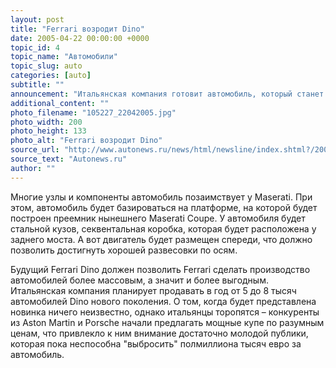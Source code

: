 ```yaml
---
layout: post
title: "Ferrari возродит Dino"
date: 2005-04-22 00:00:00 +0000
topic_id: 4
topic_name: "Автомобили"
topic_slug: auto
categories: [auto]
subtitle: ""
announcement: "Итальянская компания готовит автомобиль, который станет конкурентом Aston Martin и будет стоить около 150 тыс. долларов. Этот проект носит название \"California\", однако Ferrari, скорее всего, возродит легендарное имя Dino (так Энцо Феррари назвал одну из своих моделей в честь умершего сына). Под капотом у автомобиля будет скрываться 4,2-литровый двигатель V8 мощностью 400 л.с. Естественно, новый Dino будет заднеприводным."
additional_content: ""
photo_filename: "105227_22042005.jpg"
photo_width: 200
photo_height: 133
photo_alt: "Ferrari возродит Dino"
source_url: "http://www.autonews.ru/news/html/newsline/index.shtml?/2005/04/19/61553"
source_text: "Autonews.ru"
author: ""
---
```

Многие узлы и компоненты автомобиль позаимствует у Maserati. При этом, автомобиль будет базироваться на платформе, на которой будет построен преемник нынешнего Maserati Coupe. У автомобиля будет стальной кузов, секвентальная коробка, которая будет расположена у заднего моста. А вот двигатель будет размещен спереди, что должно позволить достигнуть хорошей развесовки по осям.

Будущий Ferrari Dino должен позволить Ferrari сделать производство автомобилей более массовым, а значит и более выгодным. Итальянская компания планирует продавать в год от 5 до 8 тысяч автомобилей Dino нового поколения. О том, когда будет представлена новинка ничего неизвестно, однако итальянцы торопятся – конкуренты из Aston Martin и Porsche начали предлагать мощные купе по разумным ценам, что привлекло к ним внимание достаточно молодой публики, которая пока неспособна "выбросить" полмиллиона тысяч евро за автомобиль.
